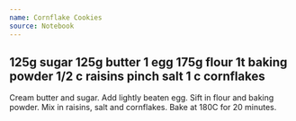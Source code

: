```yaml
---
name: Cornflake Cookies
source: Notebook
---
```

125g sugar
125g butter
1 egg
175g flour
1t baking powder
1/2 c raisins
pinch salt
1 c cornflakes
---
Cream butter and sugar.  Add lightly beaten egg.  Sift in flour and baking powder.  Mix in raisins, salt and cornflakes.  Bake at 180C for 20 minutes.

